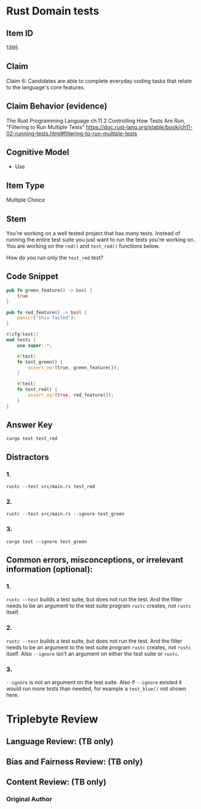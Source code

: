# Rust Domain tests

## Item ID
1395

## Claim
Claim 6: Candidates are able to complete everyday coding tasks that relate to the language's core features.

## Claim Behavior (evidence)
The Rust Programming Language ch.11.2 Controlling How Tests Are Run, "Filtering to Run Multiple Tests"
https://doc.rust-lang.org/stable/book/ch11-02-running-tests.html#filtering-to-run-multiple-tests

## Cognitive Model
* Use

## Item Type
Multiple Choice

## Stem
You're working on a well tested project that has many tests.
Instead of running the entire test suite you just want to run the tests you're working on.
You are working on the `red()` and `test_red()` functions below.

How do you run only the `test_red` test?

## Code Snippet

```rust
pub fn green_feature() -> bool {
    true
}

pub fn red_feature() -> bool {
    panic!("this failed");
}

#[cfg(test)]
mod tests {
    use super::*;

    #[test]
    fn test_green() {
        assert_eq!(true, green_feature());
    }

    #[test]
    fn test_red() {
        assert_eq!(true, red_feature());
    }
}
```

## Answer Key

```
cargo test test_red
```

## Distractors

### 1.
```
rustc --test src/main.rs test_red
```

### 2.
```
rustc --test src/main.rs --ignore test_green
```

### 3.
```
cargo test --ignore test_green
```

## Common errors, misconceptions, or irrelevant information (optional):

### 1.
`rustc --test` builds a test suite, but does not run the test.
And the filter needs to be an argument to the test suite program `rustc` creates, not `rustc` itself.

### 2.
`rustc --test` builds a test suite, but does not run the test.
And the filter needs to be an argument to the test suite program `rustc` creates, not `rustc` itself.
Also `--ignore` isn't an argument on either the test suite or `rustc`.

### 3.
`--ignore` is not an argument on the test suite.
Also if `--ignore` existed it would run more tests than needed, for example a `test_blue()` not shown here.

# Triplebyte Review


## Language Review: (TB only)


## Bias and Fairness Review: (TB only)


## Content Review: (TB only)


### Original Author
